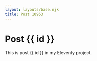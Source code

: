 ```yaml
---
layout: layouts/base.njk
title: Post 10953
---
```


# Post {{ id }}

This is post {{ id }} in my Eleventy project.
